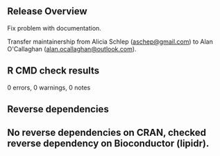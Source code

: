 ## Release Overview

Fix problem with documentation.

Transfer maintainership from Alicia Schlep (aschep@gmail.com) to Alan O'Callaghan
(alan.ocallaghan@outlook.com).

## R CMD check results

0 errors, 0 warnings, 0 notes

## Reverse dependencies

No reverse dependencies on CRAN, checked reverse dependency on Bioconductor (lipidr). 
---
